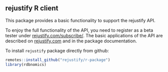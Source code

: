 ## rejustify R client

This package provides a basic functionality to support the rejustify API. 

To enjoy the full functionality of the API, you need to register as a beta tester under <a href="https://rejustify.com/subscribe/" target="_blank">rejustify.com/subscribe/</a>. The basic applications of the API are described on <a href="https://rejustify.com" target="_blank">rejustify.com</a> and in the package documentation. 

To install `rejustify` package directly from github:

```r
remotes::install_github("rejustify/r-package")
library(rdbnomics)
```
